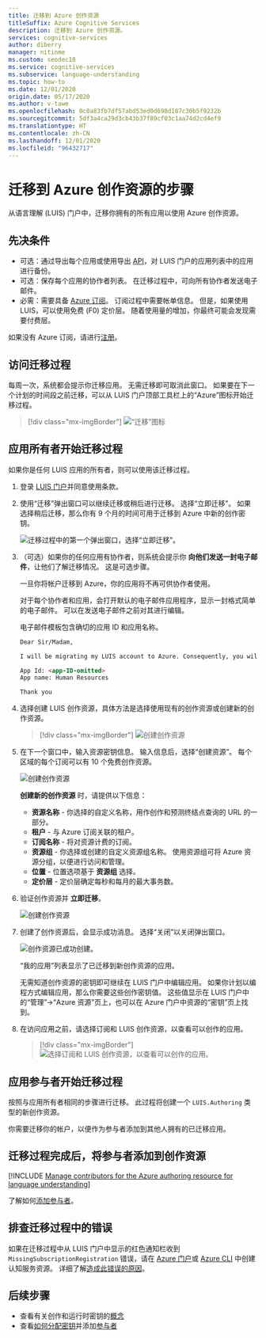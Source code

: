 ```yaml
---
title: 迁移到 Azure 创作资源
titleSuffix: Azure Cognitive Services
description: 迁移到 Azure 创作资源。
services: cognitive-services
author: diberry
manager: nitinme
ms.custom: seodec18
ms.service: cognitive-services
ms.subservice: language-understanding
ms.topic: how-to
ms.date: 12/01/2020
origin.date: 05/17/2020
ms.author: v-tawe
ms.openlocfilehash: 0c0a83fb7df57abd53ed0d690d187c30b5f9232b
ms.sourcegitcommit: 5df3a4ca29d3cb43b37f89cf03c1aa74d2cd4ef9
ms.translationtype: HT
ms.contentlocale: zh-CN
ms.lasthandoff: 12/01/2020
ms.locfileid: "96432717"
---
```

# <a name="steps-to-migrate-to-the-azure-authoring-resource"></a>迁移到 Azure 创作资源的步骤

从语言理解 (LUIS) 门户中，迁移你拥有的所有应用以使用 Azure 创作资源。

## <a name="prerequisites"></a>先决条件

* 可选：通过导出每个应用或使用导出 [API](https://dev.cognitive.azure.cn/docs/services/5890b47c39e2bb17b84a55ff/operations/5890b47c39e2bb052c5b9c40)，对 LUIS 门户的应用列表中的应用进行备份。
* 可选：保存每个应用的协作者列表。 在迁移过程中，可向所有协作者发送电子邮件。
* 必需：需要具备 [Azure 订阅](https://www.microsoft.com/china/azure/index.html?fromtype=cn)。 订阅过程中需要帐单信息。 但是，如果使用 LUIS，可以使用免费 (F0) 定价层。 随着使用量的增加，你最终可能会发现需要付费层。

如果没有 Azure 订阅，请进行[注册](https://www.microsoft.com/china/azure/index.html?fromtype=cn)。

## <a name="access-the-migration-process"></a>访问迁移过程

每周一次，系统都会提示你迁移应用。 无需迁移即可取消此窗口。 如果要在下一个计划的时间段之前迁移，可以从 LUIS 门户顶部工具栏上的“Azure”图标开始迁移过程。

> [!div class="mx-imgBorder"]
> ![“迁移”图标](./media/migrate-authoring-key/migration-button.png)

## <a name="app-owner-begins-the-migration-process"></a>应用所有者开始迁移过程

如果你是任何 LUIS 应用的所有者，则可以使用该迁移过程。

1. 登录 [LUIS 门户](https://luis.azure.cn)并同意使用条款。
1. 使用“迁移”弹出窗口可以继续迁移或稍后进行迁移。 选择“立即迁移”。 如果选择稍后迁移，那么你有 9 个月的时间可用于迁移到 Azure 中新的创作密钥。

    ![迁移过程中的第一个弹出窗口，选择“立即迁移”。](./media/migrate-authoring-key/migrate-now.png)

1. （可选）如果你的任何应用有协作者，则系统会提示你 **向他们发送一封电子邮件**，让他们了解迁移情况。 这是可选步骤。

    一旦你将帐户迁移到 Azure，你的应用将不再可供协作者使用。

    对于每个协作者和应用，会打开默认的电子邮件应用程序，显示一封格式简单的电子邮件。 可以在发送电子邮件之前对其进行编辑。

    电子邮件模板包含确切的应用 ID 和应用名称。

    ```html
    Dear Sir/Madam,

    I will be migrating my LUIS account to Azure. Consequently, you will no longer have access to the following app:

    App Id: <app-ID-omitted>
    App name: Human Resources

    Thank you
    ```

1. 选择创建 LUIS 创作资源，具体方法是选择使用现有的创作资源或创建新的创作资源。

    > [!div class="mx-imgBorder"]
    > ![创建创作资源](./media/migrate-authoring-key/choose-existing-authoring-resource.png)

1. 在下一个窗口中，输入资源密钥信息。 输入信息后，选择“创建资源”。 每个区域的每个订阅可以有 10 个免费创作资源。

    ![创建创作资源](./media/migrate-authoring-key/choose-authoring-resource-form.png)

    **创建新的创作资源** 时，请提供以下信息：

    * **资源名称** - 你选择的自定义名称，用作创作和预测终结点查询的 URL 的一部分。
    * **租户** - 与 Azure 订阅关联的租户。
    * **订阅名称** - 将对资源计费的订阅。
    * **资源组** - 你选择或创建的自定义资源组名称。 使用资源组可将 Azure 资源分组，以便进行访问和管理。
    * **位置** - 位置选项基于 **资源组** 选择。
    * **定价层** - 定价层确定每秒和每月的最大事务数。

1. 验证创作资源并 **立即迁移**。

    ![创建创作资源](./media/migrate-authoring-key/choose-authoring-resource-and-migrate.png)

1. 创建了创作资源后，会显示成功消息。 选择“关闭”以关闭弹出窗口。

    ![创作资源已成功创建。](./media/migrate-authoring-key/migration-success.png)

    “我的应用”列表显示了已迁移到新创作资源的应用。

    无需知道创作资源的密钥即可继续在 LUIS 门户中编辑应用。 如果你计划以编程方式编辑应用，那么你需要这些创作密钥值。 这些值显示在 LUIS 门户中的“管理”->“Azure 资源”页上，也可以在 Azure 门户中资源的“密钥”页上找到。

1. 在访问应用之前，请选择订阅和 LUIS 创作资源，以查看可以创作的应用。

    > [!div class="mx-imgBorder"]
    > ![选择订阅和 LUIS 创作资源，以查看可以创作的应用。](./media/create-app-in-portal-select-subscription-luis-resource.png)

## <a name="app-contributor-begins-the-migration-process"></a>应用参与者开始迁移过程

按照与应用所有者相同的步骤进行迁移。 此过程将创建一个 `LUIS.Authoring` 类型的新创作资源。

你需要迁移你的帐户，以便作为参与者添加到其他人拥有的已迁移应用。

## <a name="after-the-migration-process-add-contributors-to-your-authoring-resource"></a>迁移过程完成后，将参与者添加到创作资源

[!INCLUDE [Manage contributors for the Azure authoring resource for language understanding](./includes/manage-contributors-authoring-resource.md)]

了解如何[添加参与者](luis-how-to-collaborate.md)。

## <a name="troubleshooting-errors-with-the-migration-process"></a>排查迁移过程中的错误

如果在迁移过程中从 LUIS 门户中显示的红色通知栏收到 `MissingSubscriptionRegistration` 错误，请在 [Azure 门户](luis-how-to-azure-subscription.md#create-resources-in-the-azure-portal)或 [Azure CLI](luis-how-to-azure-subscription.md#create-resources-in-azure-cli) 中创建认知服务资源。 详细了解[造成此错误的原因](../../azure-resource-manager/templates/error-register-resource-provider.md#cause)。

## <a name="next-steps"></a>后续步骤


* 查看有关创作和运行时密钥的[概念](luis-concept-keys.md)
* 查看[如何分配密钥](luis-how-to-azure-subscription.md)并添加[参与者](luis-how-to-collaborate.md)
